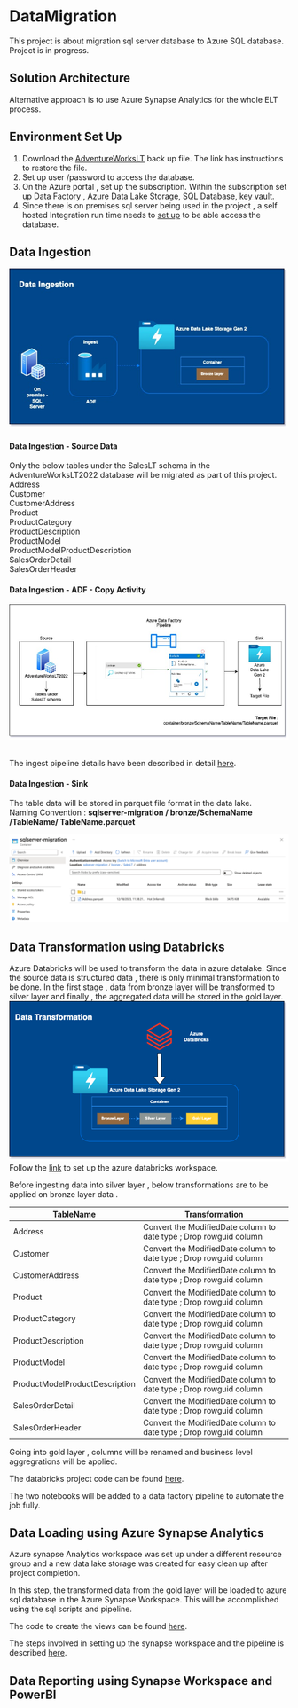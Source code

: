 # DataMigration
This project is about migration sql server database to Azure SQL database.
\
Project is in progress.

## Solution Architecture


Alternative approach is to use Azure Synapse Analytics for the whole ELT process.

## Environment Set Up
1. Download the [AdventureWorksLT](https://learn.microsoft.com/en-us/sql/samples/adventureworks-install-configure?view=sql-server-ver16&tabs=ssms) back up file. The link has instructions to restore the file.
2. Set up user /password to access the database.
3. On the Azure portal , set up the subscription. Within the subscription set up Data Factory , Azure Data Lake Storage, SQL Database, [key vault](SetUp-AzureKeyVault).
4. Since there is on premises sql server being used in the project , a self hosted Integration run time needs to [set up](SetUp-IntegrationRunTime) to be able access the database. 
   

## Data Ingestion

![Data Ingestion Set Up](ProjectImages/Ingest.jpg)

#### Data Ingestion - Source Data
Only the below tables under the SalesLT schema in the AdventureWorksLT2022 database will be migrated as part of this project.\
Address \
Customer \
CustomerAddress \
Product \
ProductCategory \
ProductDescription \
ProductModel \
ProductModelProductDescription \
SalesOrderDetail \
SalesOrderHeader 

#### Data Ingestion - ADF - Copy Activity 
![ADF Pipeline](ProjectImages/pipeline.jpg)

\
The ingest pipeline details have been described in detail [here](ADF-IngestPipeline).


#### Data Ingestion - Sink
The table data will be stored in parquet file format in the data lake.\
Naming Convention  : **sqlserver-migration / bronze/SchemaName /TableName/ TableName.parquet**

![ADLSFileStorage](ProjectImages/adlsfilestructure.png)

## Data Transformation using Databricks
Azure Databricks will be used to transform the data in azure datalake.
Since the source data is structured data , there is only minimal transformation to be done. In the first stage , data from bronze layer will be transformed to silver layer and finally , the aggregated data will be stored in the gold layer.
![](/ProjectImages/Transform.png)
Follow the [link](<SetUp-Azure Databricks>) to set up the azure databricks workspace.


Before ingesting data into silver layer , below transformations are to be applied on bronze layer data .

| TableName | Transformation  |
| ------------- | ------------------|
| Address | Convert the ModifiedDate column to date type ; Drop rowguid column |
| Customer |Convert the ModifiedDate column to date type ; Drop rowguid column  |
| CustomerAddress | Convert the ModifiedDate column to date type ; Drop rowguid column|
| Product| Convert the ModifiedDate column to date type ; Drop rowguid column|
| ProductCategory| Convert the ModifiedDate column to date type ; Drop rowguid column|
| ProductDescription| Convert the ModifiedDate column to date type ; Drop rowguid column|
| ProductModel| Convert the ModifiedDate column to date type ; Drop rowguid column|
| ProductModelProductDescription| Convert the ModifiedDate column to date type ; Drop rowguid column|
| SalesOrderDetail| Convert the ModifiedDate column to date type ; Drop rowguid column|
| SalesOrderHeader| Convert the ModifiedDate column to date type ; Drop rowguid column|

Going into gold layer , columns will be renamed and business level aggregrations will be applied.

The databricks project code can be found [here](Code/DataBricks).

The two notebooks will be added to a data factory pipeline to automate the job fully.

## Data Loading using Azure Synapse Analytics
Azure synapse Analytics workspace was set up under a different resource group and a new data lake storage was created for easy clean up after project completion. 

In this step, the transformed data from the gold layer will be loaded to azure sql database in the Azure Synapse Workspace. This will be accomplished using the sql scripts and pipeline.

The code to create the views can be found [here](/Code/AzureSynapseAnalytics).

The steps involved in setting up the synapse workspace and the pipeline is described [here](/SetUp-AzureSynapseAnalytics).

## Data Reporting using Synapse Workspace and PowerBI

